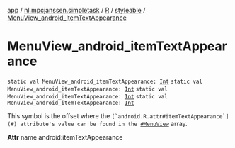 [app](../../../index.md) / [nl.mpcjanssen.simpletask](../../index.md) / [R](../index.md) / [styleable](index.md) / [MenuView_android_itemTextAppearance](.)

# MenuView_android_itemTextAppearance

`static val MenuView_android_itemTextAppearance: `[`Int`](https://kotlinlang.org/api/latest/jvm/stdlib/kotlin/-int/index.html)
`static val MenuView_android_itemTextAppearance: `[`Int`](https://kotlinlang.org/api/latest/jvm/stdlib/kotlin/-int/index.html)
`static val MenuView_android_itemTextAppearance: `[`Int`](https://kotlinlang.org/api/latest/jvm/stdlib/kotlin/-int/index.html)
`static val MenuView_android_itemTextAppearance: `[`Int`](https://kotlinlang.org/api/latest/jvm/stdlib/kotlin/-int/index.html)

This symbol is the offset where the ``[`android.R.attr#itemTextAppearance`](#) attribute's value can be found in the ``[`#MenuView`](-menu-view.md) array.

**Attr**
name android:itemTextAppearance

